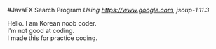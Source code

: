 #JavaFX Search Program
_Using https://www.google.com, jsoup-1.11.3_

Hello. I am Korean noob coder.  
I'm not good at coding.  
I made this for practice coding.  

